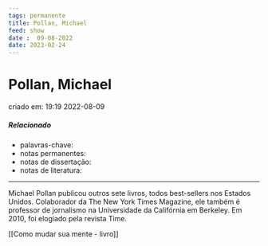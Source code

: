 ```yaml
---
tags: permanente
title: Pollan, Michael
feed: show
date :  09-08-2022
date: 2023-02-24
---
```

# Pollan, Michael
criado em: 19:19 2022-08-09

##### Relacionado
- palavras-chave: 
- notas permanentes: 
- notas de dissertação:
- notas de literatura: 

---


Michael Pollan publicou outros sete livros, todos best-sellers nos Estados Unidos. Colaborador da The New York Times Magazine, ele também é professor de jornalismo na Universidade da Califórnia em Berkeley. Em 2010, foi elogiado pela revista Time.

[[Como mudar sua mente - livro]]

